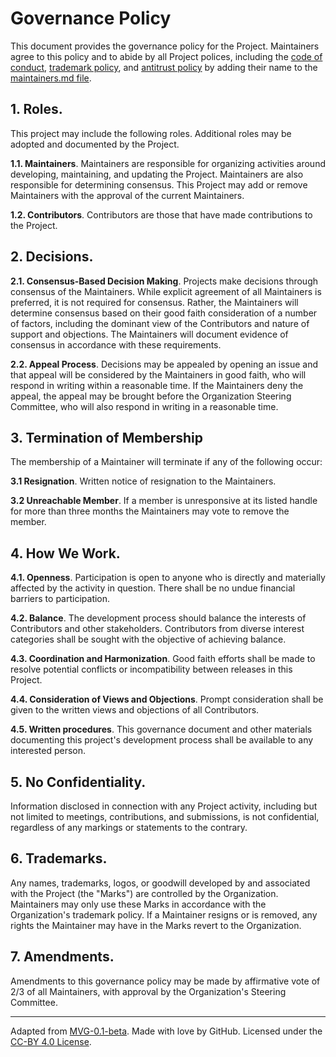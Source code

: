# Governance Policy

This document provides the governance policy for the Project. Maintainers agree to this policy and to abide by all Project polices, including the [code of conduct](./CODE-OF-CONDUCT.md), [trademark policy](./TRADEMARKS.md), and [antitrust policy](./ANTITRUST.md) by adding their name to the [maintainers.md file](./MAINTAINERS.md).

## 1. Roles.

This project may include the following roles. Additional roles may be adopted and documented by the Project.

**1.1. Maintainers**. Maintainers are responsible for organizing activities around developing, maintaining, and updating the Project. Maintainers are also responsible for determining consensus. This Project may add or remove Maintainers with the approval of the current Maintainers.

**1.2. Contributors**. Contributors are those that have made contributions to the Project.

## 2. Decisions.

**2.1. Consensus-Based Decision Making**. Projects make decisions through consensus of the Maintainers. While explicit agreement of all Maintainers is preferred, it is not required for consensus. Rather, the Maintainers will determine consensus based on their good faith consideration of a number of factors, including the dominant view of the Contributors and nature of support and objections. The Maintainers will document evidence of consensus in accordance with these requirements.

**2.2. Appeal Process**. Decisions may be appealed by opening an issue and that appeal will be considered by the Maintainers in good faith, who will respond in writing within a reasonable time. If the Maintainers deny the appeal, the appeal may be brought before the Organization Steering Committee, who will also respond in writing in a reasonable time.


## 3. Termination of Membership

The membership of a Maintainer will terminate if any of the following occur:

**3.1 Resignation**. Written notice of resignation to the Maintainers.

**3.2 Unreachable Member**. If a member is unresponsive at its listed handle for more than three months the Maintainers may vote to remove the member.

## 4. How We Work.

**4.1. Openness**. Participation is open to anyone who is directly and materially affected by the activity in question. There shall be no undue financial barriers to participation.

**4.2. Balance**. The development process should balance the interests of Contributors and other stakeholders. Contributors from diverse interest categories shall be sought with the objective of achieving balance.

**4.3. Coordination and Harmonization**. Good faith efforts shall be made to resolve potential conflicts or incompatibility between releases in this Project.

**4.4. Consideration of Views and Objections**. Prompt consideration shall be given to the written views and objections of all Contributors.

**4.5. Written procedures**. This governance document and other materials documenting this project's development process shall be available to any interested person.

## 5. No Confidentiality.

Information disclosed in connection with any Project activity, including but not limited to meetings, contributions, and submissions, is not confidential, regardless of any markings or statements to the contrary.

## 6. Trademarks.

Any names, trademarks, logos, or goodwill developed by and associated with the Project (the "Marks") are controlled by the Organization. Maintainers may only use these Marks in accordance with the Organization's trademark policy. If a Maintainer resigns or is removed, any rights the Maintainer may have in the Marks revert to the Organization.

## 7. Amendments.

Amendments to this governance policy may be made by affirmative vote of 2/3 of all Maintainers, with approval by the Organization's Steering Committee.

---
Adapted from [MVG-0.1-beta](https://github.com/github/MVG/tree/v0.1-beta).
Made with love by GitHub. Licensed under the [CC-BY 4.0 License](https://creativecommons.org/licenses/by-sa/4.0/).
